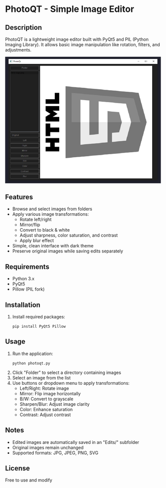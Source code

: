 # PhotoQT - Simple Image Editor

## Description
PhotoQT is a lightweight image editor built with PyQt5 and PIL (Python Imaging Library). It allows basic image manipulation like rotation, filters, and adjustments.

![PhotoQt Screenshot](images/demo.png)

## Features
- Browse and select images from folders
- Apply various image transformations:
  - Rotate left/right
  - Mirror/flip
  - Convert to black & white
  - Adjust sharpness, color saturation, and contrast
  - Apply blur effect
- Simple, clean interface with dark theme
- Preserve original images while saving edits separately

## Requirements
- Python 3.x
- PyQt5
- Pillow (PIL fork)

## Installation
1. Install required packages:
   ```
   pip install PyQt5 Pillow
   ```

## Usage
1. Run the application:
   ```
   python photoqt.py
   ```
2. Click "Folder" to select a directory containing images
3. Select an image from the list
4. Use buttons or dropdown menu to apply transformations:
   - Left/Right: Rotate image
   - Mirror: Flip image horizontally
   - B/W: Convert to grayscale
   - Sharpen/Blur: Adjust image clarity
   - Color: Enhance saturation
   - Contrast: Adjust contrast

## Notes
- Edited images are automatically saved in an "Edits/" subfolder
- Original images remain unchanged
- Supported formats: JPG, JPEG, PNG, SVG

## License
Free to use and modify
